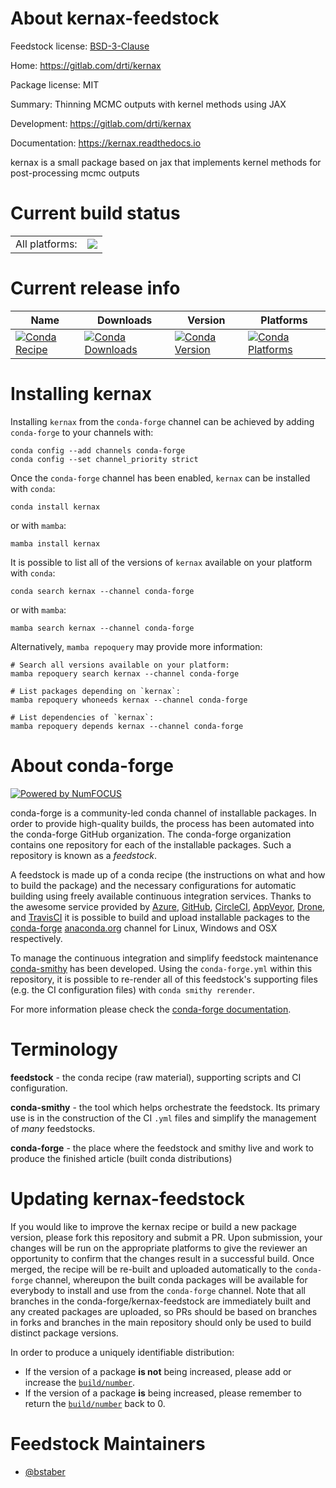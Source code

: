 About kernax-feedstock
======================

Feedstock license: [BSD-3-Clause](https://github.com/conda-forge/kernax-feedstock/blob/main/LICENSE.txt)

Home: https://gitlab.com/drti/kernax

Package license: MIT

Summary: Thinning MCMC outputs with kernel methods using JAX

Development: https://gitlab.com/drti/kernax

Documentation: https://kernax.readthedocs.io

kernax is a small package based on jax that implements kernel methods
for post-processing mcmc outputs


Current build status
====================


<table><tr><td>All platforms:</td>
    <td>
      <a href="https://dev.azure.com/conda-forge/feedstock-builds/_build/latest?definitionId=20486&branchName=main">
        <img src="https://dev.azure.com/conda-forge/feedstock-builds/_apis/build/status/kernax-feedstock?branchName=main">
      </a>
    </td>
  </tr>
</table>

Current release info
====================

| Name | Downloads | Version | Platforms |
| --- | --- | --- | --- |
| [![Conda Recipe](https://img.shields.io/badge/recipe-kernax-green.svg)](https://anaconda.org/conda-forge/kernax) | [![Conda Downloads](https://img.shields.io/conda/dn/conda-forge/kernax.svg)](https://anaconda.org/conda-forge/kernax) | [![Conda Version](https://img.shields.io/conda/vn/conda-forge/kernax.svg)](https://anaconda.org/conda-forge/kernax) | [![Conda Platforms](https://img.shields.io/conda/pn/conda-forge/kernax.svg)](https://anaconda.org/conda-forge/kernax) |

Installing kernax
=================

Installing `kernax` from the `conda-forge` channel can be achieved by adding `conda-forge` to your channels with:

```
conda config --add channels conda-forge
conda config --set channel_priority strict
```

Once the `conda-forge` channel has been enabled, `kernax` can be installed with `conda`:

```
conda install kernax
```

or with `mamba`:

```
mamba install kernax
```

It is possible to list all of the versions of `kernax` available on your platform with `conda`:

```
conda search kernax --channel conda-forge
```

or with `mamba`:

```
mamba search kernax --channel conda-forge
```

Alternatively, `mamba repoquery` may provide more information:

```
# Search all versions available on your platform:
mamba repoquery search kernax --channel conda-forge

# List packages depending on `kernax`:
mamba repoquery whoneeds kernax --channel conda-forge

# List dependencies of `kernax`:
mamba repoquery depends kernax --channel conda-forge
```


About conda-forge
=================

[![Powered by
NumFOCUS](https://img.shields.io/badge/powered%20by-NumFOCUS-orange.svg?style=flat&colorA=E1523D&colorB=007D8A)](https://numfocus.org)

conda-forge is a community-led conda channel of installable packages.
In order to provide high-quality builds, the process has been automated into the
conda-forge GitHub organization. The conda-forge organization contains one repository
for each of the installable packages. Such a repository is known as a *feedstock*.

A feedstock is made up of a conda recipe (the instructions on what and how to build
the package) and the necessary configurations for automatic building using freely
available continuous integration services. Thanks to the awesome service provided by
[Azure](https://azure.microsoft.com/en-us/services/devops/), [GitHub](https://github.com/),
[CircleCI](https://circleci.com/), [AppVeyor](https://www.appveyor.com/),
[Drone](https://cloud.drone.io/welcome), and [TravisCI](https://travis-ci.com/)
it is possible to build and upload installable packages to the
[conda-forge](https://anaconda.org/conda-forge) [anaconda.org](https://anaconda.org/)
channel for Linux, Windows and OSX respectively.

To manage the continuous integration and simplify feedstock maintenance
[conda-smithy](https://github.com/conda-forge/conda-smithy) has been developed.
Using the ``conda-forge.yml`` within this repository, it is possible to re-render all of
this feedstock's supporting files (e.g. the CI configuration files) with ``conda smithy rerender``.

For more information please check the [conda-forge documentation](https://conda-forge.org/docs/).

Terminology
===========

**feedstock** - the conda recipe (raw material), supporting scripts and CI configuration.

**conda-smithy** - the tool which helps orchestrate the feedstock.
                   Its primary use is in the construction of the CI ``.yml`` files
                   and simplify the management of *many* feedstocks.

**conda-forge** - the place where the feedstock and smithy live and work to
                  produce the finished article (built conda distributions)


Updating kernax-feedstock
=========================

If you would like to improve the kernax recipe or build a new
package version, please fork this repository and submit a PR. Upon submission,
your changes will be run on the appropriate platforms to give the reviewer an
opportunity to confirm that the changes result in a successful build. Once
merged, the recipe will be re-built and uploaded automatically to the
`conda-forge` channel, whereupon the built conda packages will be available for
everybody to install and use from the `conda-forge` channel.
Note that all branches in the conda-forge/kernax-feedstock are
immediately built and any created packages are uploaded, so PRs should be based
on branches in forks and branches in the main repository should only be used to
build distinct package versions.

In order to produce a uniquely identifiable distribution:
 * If the version of a package **is not** being increased, please add or increase
   the [``build/number``](https://docs.conda.io/projects/conda-build/en/latest/resources/define-metadata.html#build-number-and-string).
 * If the version of a package **is** being increased, please remember to return
   the [``build/number``](https://docs.conda.io/projects/conda-build/en/latest/resources/define-metadata.html#build-number-and-string)
   back to 0.

Feedstock Maintainers
=====================

* [@bstaber](https://github.com/bstaber/)

